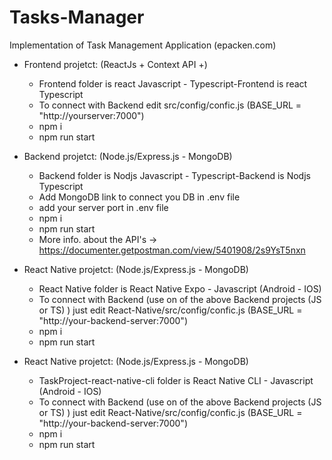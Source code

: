 # Tasks-Manager

Implementation of Task Management Application (epacken.com)

- Frontend projetct: (ReactJs + Context API +)

  - Frontend folder is react Javascript - Typescript-Frontend is react Typescript
  - To connect with Backend edit src/config/confic.js (BASE_URL = "http://yourserver:7000")
  - npm i
  - npm run start

- Backend projetct: (Node.js/Express.js - MongoDB)

  - Backend folder is Nodjs Javascript - Typescript-Backend is Nodjs Typescript
  - Add MongoDB link to connect you DB in .env file
  - add your server port in .env file
  - npm i
  - npm run start
  - More info. about the API's -> https://documenter.getpostman.com/view/5401908/2s9YsT5nxn

- React Native projetct: (Node.js/Express.js - MongoDB)

  - React Native folder is React Native Expo - Javascript (Android - IOS)
  - To connect with Backend (use on of the above Backend projects (JS or TS) ) just edit React-Native/src/config/confic.js (BASE_URL = "http://your-backend-server:7000")
  - npm i
  - npm run start

- React Native projetct: (Node.js/Express.js - MongoDB)

  - TaskProject-react-native-cli folder is React Native CLI - Javascript (Android - IOS)
  - To connect with Backend (use on of the above Backend projects (JS or TS) ) just edit React-Native/src/config/confic.js (BASE_URL = "http://your-backend-server:7000")
  - npm i
  - npm run start
